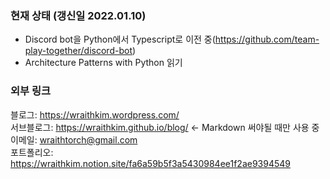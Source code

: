 ### 현재 상태 (갱신일 2022.01.10)

- Discord bot을 Python에서 Typescript로 이전 중(https://github.com/team-play-together/discord-bot)
- Architecture Patterns with Python 읽기

### 외부 링크

블로그: https://wraithkim.wordpress.com/  
서브블로그: https://wraithkim.github.io/blog/ <- Markdown 써야될 때만 사용 중  
이메일: wraithtorch@gmail.com  
포트폴리오: https://wraithkim.notion.site/fa6a59b5f3a5430984ee1f2ae9394549
<!--
**WraithKim/WraithKim** is a ✨ _special_ ✨ repository because its `README.md` (this file) appears on your GitHub profile.

Here are some ideas to get you started:

- 🔭 I’m currently working on ...
- 🌱 I’m currently learning ...
- 👯 I’m looking to collaborate on ...
- 🤔 I’m looking for help with ...
- 💬 Ask me about ...
- 📫 How to reach me: ...
- 😄 Pronouns: ...
- ⚡ Fun fact: ...
-->
